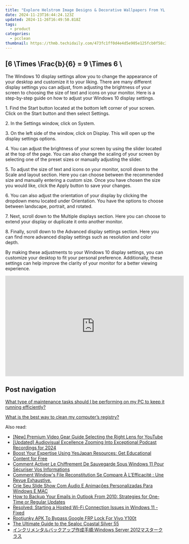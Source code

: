 ```yaml
---
title: "Explore Helstrom Image Designs & Decorative Wallpapers From YL Computing: Your Ultimate Digital Art Source"
date: 2024-11-23T16:44:24.123Z
updated: 2024-11-26T16:49:50.818Z
tags:
  - product
categories:
  - pcclean
thumbnail: https://thmb.techidaily.com/473fc1ff0d4e4d5e905e125fcb0f58c3c26b7a5f7017365a21e0c4d6f492b770.jpg
---
```


## \[6 \Times \Frac{b}{6} = 9 \Times 6 \

The Windows 10 display settings allow you to change the appearance of your desktop and customize it to your liking. There are many different display settings you can adjust, from adjusting the brightness of your screen to choosing the size of text and icons on your monitor. Here is a step-by-step guide on how to adjust your Windows 10 display settings. 

1\. Find the Start button located at the bottom left corner of your screen. Click on the Start button and then select Settings.

2\. In the Settings window, click on System.

3\. On the left side of the window, click on Display. This will open up the display settings options. 

4\. You can adjust the brightness of your screen by using the slider located at the top of the page. You can also change the scaling of your screen by selecting one of the preset sizes or manually adjusting the slider.

5\. To adjust the size of text and icons on your monitor, scroll down to the Scale and layout section. Here you can choose between the recommended size and manually entering a custom size. Once you have chosen the size you would like, click the Apply button to save your changes.

6\. You can also adjust the orientation of your display by clicking the dropdown menu located under Orientation. You have the options to choose between landscape, portrait, and rotated.

7\. Next, scroll down to the Multiple displays section. Here you can choose to extend your display or duplicate it onto another monitor.

8\. Finally, scroll down to the Advanced display settings section. Here you can find more advanced display settings such as resolution and color depth. 

By making these adjustments to your Windows 10 display settings, you can customize your desktop to fit your personal preference. Additionally, these settings can help improve the clarity of your monitor for a better viewing experience.

<!-- affiliate ads begin -->
<iframe width="560" height="315" src="https://www.youtube.com/embed/FATJWpNYmio?si=72ugPTb3vJXz6cAM&autoplay=1" title="YouTube video player" frameborder="0" allow="accelerometer; autoplay; clipboard-write; encrypted-media; gyroscope; picture-in-picture; web-share" referrerpolicy="strict-origin-when-cross-origin" allowfullscreen></iframe>
<!-- affiliate ads end -->

## Post navigation

[What type of maintenance tasks should I be performing on my PC to keep it running efficiently?](https://tools.techidaily.com/pcclean/products/)

[What is the best way to clean my computer’s registry?](https://tools.techidaily.com/pcclean/products/)

<ins class="adsbygoogle"
     style="display:block"
     data-ad-format="autorelaxed"
     data-ad-client="ca-pub-7571918770474297"
     data-ad-slot="1223367746"></ins>

<ins class="adsbygoogle"
     style="display:block"
     data-ad-client="ca-pub-7571918770474297"
     data-ad-slot="8358498916"
     data-ad-format="auto"
     data-full-width-responsive="true"></ins>

<span class="atpl-alsoreadstyle">Also read:</span>
<div><ul>
<li><a href="https://youtube-blog.techidaily.com/remium-video-gear-guide-selecting-the-right-lens-for-youtube/"><u>[New] Premium Video Gear Guide Selecting the Right Lens for YouTube</u></a></li>
<li><a href="https://screen-activity-recording.techidaily.com/updated-audiovisual-excellence-zooming-into-exceptional-podcast-recordings-for-2024/"><u>[Updated] Audiovisual Excellence Zooming Into Exceptional Podcast Recordings for 2024</u></a></li>
<li><a href="https://win-hacks.techidaily.com/boost-your-expertise-using-yesjapan-resources-get-educational-content-for-free/"><u>Boost Your Expertise Using YesJapan Resources: Get Educational Content for Free</u></a></li>
<li><a href="https://discover-able.techidaily.com/comment-activer-le-chiffrement-de-sauvegarde-sous-windows-11-pour-securiser-vos-informations/"><u>Comment Activer Le Chiffrement De Sauvegarde Sous Windows 11 Pour Sécuriser Vos Informations</u></a></li>
<li><a href="https://discover-able.techidaily.com/comment-windows-file-reconstitution-se-compare-a-lefficacite-une-revue-exhaustive/"><u>Comment Window's File Reconstitution Se Compare À L’Efficacité : Une Revue Exhaustive.</u></a></li>
<li><a href="https://win-ratings.techidaily.com/crie-seu-slide-show-com-audio-e-animacoes-personalizadas-para-windows-e-mac/"><u>Crie Seu Slide Show Com Áudio E Animações Personalizadas Para Windows E MAC</u></a></li>
<li><a href="https://discover-able.techidaily.com/how-to-backup-your-emails-in-outlook-from-2010-strategies-for-one-time-or-regular-updates/"><u>How to Backup Your Emails in Outlook From 2010: Strategies for One-Time or Regular Updates</u></a></li>
<li><a href="https://win-howtos.techidaily.com/1723211820093-resolved-starting-a-hosted-wi-fi-connection-issues-in-windows-11-fixed/"><u>Resolved: Starting a Hosted Wi-Fi Connection Issues in Windows 11 - Fixed</u></a></li>
<li><a href="https://unlock-android.techidaily.com/rootjunky-apk-to-bypass-google-frp-lock-for-vivo-y100t-by-drfone-android/"><u>Rootjunky APK To Bypass Google FRP Lock For Vivo Y100t</u></a></li>
<li><a href="https://buynow-info.techidaily.com/the-ultimate-guide-to-the-sealoc-coastal-silver-55/"><u>The Ultimate Guide to the Sealoc Coastal Silver 55</u></a></li>
<li><a href="https://discover-able.techidaily.com/windows-server-2012/"><u>インクリメンタルバックアップ作成手順:Windows Server 2012マスタークラス</u></a></li>
</ul></div>

